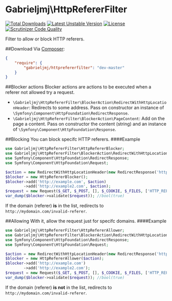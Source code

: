 Gabrieljmj\HttpRefererFilter
============================
[![Total Downloads](https://poser.pugx.org/gabrieljmj/httprefererfilter/downloads.png)](https://packagist.org/packages/gabrieljmj/httprefererfilter) [![Latest Unstable Version](https://poser.pugx.org/gabrieljmj/httprefererfilter/v/unstable.png)](https://packagist.org/packages/gabrieljmj/httprefererfilter) [![License](https://poser.pugx.org/gabrieljmj/httprefererfilter/license.png)](https://packagist.org/packages/gabrieljmj/httprefererfilter) [![Scrutinizer Code Quality](https://scrutinizer-ci.com/g/GabrielJMJ/HttpRefererFilter/badges/quality-score.png?b=master)](https://scrutinizer-ci.com/g/GabrielJMJ/HttpRefererFilter/?branch=master)

Filter to allow or block HTTP referers.

##Download
Via [Composer](http://getcomposer.org):
```json
{
    "require": {
        "gabrieljmj/httprefererfilter": "dev-master"
    }
}
```

##Blocker actions
Blocker actions are actions to be executed when a referer not allowed try a request.
* ```\Gabrieljmj\HttpRefererFilter\BlockerAction\RedirectWithHttpLocationHeader```: Redirects to some address. Pass on constructor an instance of ```\Symfony\Component\HttpFoundation\RedirectResponse```.
* ```\Gabrieljmj\HttpRefererFilter\BlockerAction\PageContent```: Add on the page a content. Pass on constructor the content (string) and an instance of ```\Symfony\Component\HttpFoundation\Response```.

##Blocking
You can block specifc HTTP referers.
####Example
```php
use Gabrieljmj\HttpRefererFilter\HttpRefererBlocker;
use Gabrieljmj\HttpRefererFilter\BlockerAction\RedirectWithHttpLocationHeader;
use Symfony\Component\HttpFoundation\RedirectResponse;
use Symfony\Component\HttpFoundation\Request;

$action = new RedirectWithHttpLocationHeader(new RedirectResponse('http://mydomain.com/invalid-referer');
$blocker = new HttpRefererBlocker();
$blocker->add('http://example.com', $action)
        ->add('http://example2.com', $action);
$request = new Request($_GET, $_POST, [], $_COOKIE, $_FILES, ['HTTP_REFERER' => 'http://example_valid.com']);
var_dump($blocker->validate($request)); //bool(true)
```
If the domain (referer) **is** in the list, redirects to ```http://mydomain.com/invalid-referer```.

##Allowing
With it, allow the request just for specifc domains.
####Example
```php
use Gabrieljmj\HttpRefererFilter\HttpRefererAllower;
use Gabrieljmj\HttpRefererFilter\BlockerAction\RedirectWithHttpLocationHeader;
use Symfony\Component\HttpFoundation\RedirectResponse;
use Symfony\Component\HttpFoundation\Request;

$action = new RedirectWithHttpLocationHeader(new RedirectResponse('http://mydomain.com/invalid-referer');
$blocker = new HttpRefererAllower($action);
$blocker->add('http://example.com')
        ->add('http://example2.com');
$request = new Request($_GET, $_POST, [], $_COOKIE, $_FILES, ['HTTP_REFERER' => 'http://example1.com']);
var_dump($blocker->validate($request)); //bool(true)
```
If the domain (referer) **is not** in the list, redirects to ```http://mydomain.com/invalid-referer```.